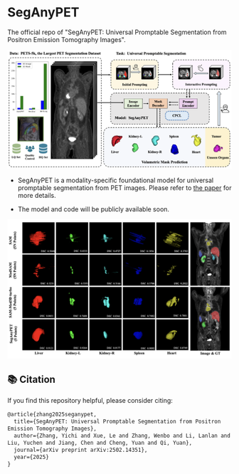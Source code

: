 # SegAnyPET
The official repo of "SegAnyPET: Universal Promptable Segmentation from Positron Emission Tomography Images".

![image](https://github.com/YichiZhang98/SegAnyPET/blob/main/fig/Overview.png)

* SegAnyPET is a modality-specific foundational model for universal promptable segmentation from PET images.  Please refer to [the paper](https://arxiv.org/pdf/2502.14351) for more details.

* The model and code will be publicly available soon.

![image](https://github.com/YichiZhang98/SegAnyPET/blob/main/fig/Segmentation.png)

## :books: Citation

If you find this repository helpful, please consider citing:
```
@article{zhang2025seganypet,
  title={SegAnyPET: Universal Promptable Segmentation from Positron Emission Tomography Images},
  author={Zhang, Yichi and Xue, Le and Zhang, Wenbo and Li, Lanlan and Liu, Yuchen and Jiang, Chen and Cheng, Yuan and Qi, Yuan},
  journal={arXiv preprint arXiv:2502.14351},
  year={2025}
}
```
